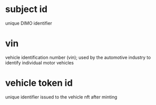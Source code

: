 # subject id

unique DIMO identifier

# vin

vehicle identification number (vin); used by the automotive industry to identify individual motor vehicles

# vehicle token id

unique identifier issued to the vehicle nft after minting
